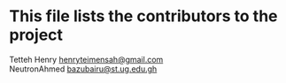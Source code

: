 # This file lists the contributors to the project

Tetteh Henry <henryteimensah@gmail.com><br>
NeutronAhmed <bazubairu@st.ug.edu.gh>
